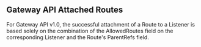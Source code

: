 ## Gateway API Attached Routes

For Gateway API v1.0, the successful attachment of a Route to a Listener is based solely on the combination of the AllowedRoutes field on the corresponding Listener and the Route's ParentRefs field.

